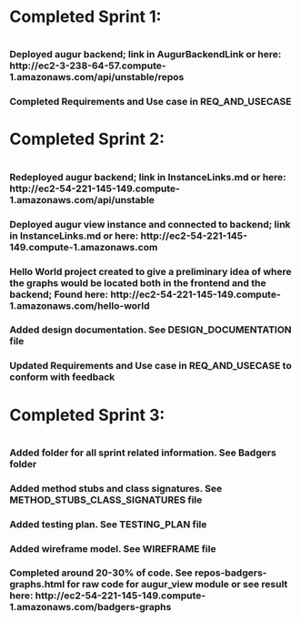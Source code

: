 <h1>Completed Sprint 1:<h1>
<h3>Deployed augur backend; link in AugurBackendLink or here: http://ec2-3-238-64-57.compute-1.amazonaws.com/api/unstable/repos<h3>
<h3>Completed Requirements and Use case in REQ_AND_USECASE<h3>

<h1>Completed Sprint 2:<h1>
<h3>Redeployed augur backend; link in InstanceLinks.md or here: http://ec2-54-221-145-149.compute-1.amazonaws.com/api/unstable<h3>
<h3>Deployed augur view instance and connected to backend; link in InstanceLinks.md or here: http://ec2-54-221-145-149.compute-1.amazonaws.com<h3>
<h3>Hello World project created to give a preliminary idea of where the graphs would be located both in the frontend and the backend; Found here: http://ec2-54-221-145-149.compute-1.amazonaws.com/hello-world<h3>
<h3>Added design documentation. See DESIGN_DOCUMENTATION file<h3>
<h3>Updated Requirements and Use case in REQ_AND_USECASE to conform with feedback<h3>

<h1>Completed Sprint 3:<h1>
<h3>Added folder for all sprint related information. See Badgers folder<h3>
<h3>Added method stubs and class signatures. See METHOD_STUBS_CLASS_SIGNATURES file<h3>
<h3>Added testing plan. See TESTING_PLAN file<h3>
<h3>Added wireframe model. See WIREFRAME file<h3>
<h3>Completed around 20-30% of code. See repos-badgers-graphs.html for raw code for augur_view module or see result here: http://ec2-54-221-145-149.compute-1.amazonaws.com/badgers-graphs<h3>
